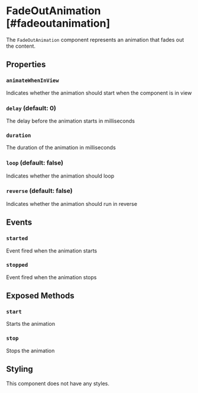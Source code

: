 # FadeOutAnimation [#fadeoutanimation]

The `FadeOutAnimation` component represents an animation that fades out the content.

## Properties

### `animateWhenInView`

Indicates whether the animation should start when the component is in view

### `delay` (default: 0)

The delay before the animation starts in milliseconds

### `duration`

The duration of the animation in milliseconds

### `loop` (default: false)

Indicates whether the animation should loop

### `reverse` (default: false)

Indicates whether the animation should run in reverse

## Events

### `started`

Event fired when the animation starts

### `stopped`

Event fired when the animation stops

## Exposed Methods

### `start`

Starts the animation

### `stop`

Stops the animation

## Styling

This component does not have any styles.
